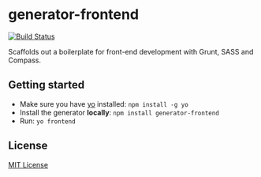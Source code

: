 # generator-frontend
[![Build Status](https://secure.travis-ci.org/nDmitry/generator-frontend.png?branch=master)](https://travis-ci.org/nDmitry/generator-frontend)

Scaffolds out a boilerplate for front-end development with Grunt, SASS and Compass.

## Getting started
- Make sure you have [yo](https://github.com/yeoman/yo) installed:
    `npm install -g yo`
- Install the generator **locally**: `npm install generator-frontend`
- Run: `yo frontend`

## License
[MIT License](http://en.wikipedia.org/wiki/MIT_License)
